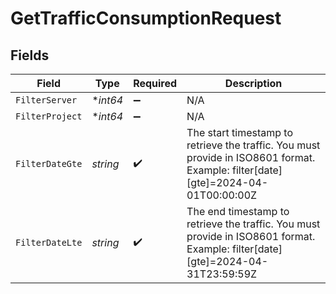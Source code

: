 # GetTrafficConsumptionRequest


## Fields

| Field                                                                                                                            | Type                                                                                                                             | Required                                                                                                                         | Description                                                                                                                      |
| -------------------------------------------------------------------------------------------------------------------------------- | -------------------------------------------------------------------------------------------------------------------------------- | -------------------------------------------------------------------------------------------------------------------------------- | -------------------------------------------------------------------------------------------------------------------------------- |
| `FilterServer`                                                                                                                   | **int64*                                                                                                                         | :heavy_minus_sign:                                                                                                               | N/A                                                                                                                              |
| `FilterProject`                                                                                                                  | **int64*                                                                                                                         | :heavy_minus_sign:                                                                                                               | N/A                                                                                                                              |
| `FilterDateGte`                                                                                                                  | *string*                                                                                                                         | :heavy_check_mark:                                                                                                               | The start timestamp to retrieve the traffic. You must provide in ISO8601 format. Example: filter[date][gte]=2024-04-01T00:00:00Z |
| `FilterDateLte`                                                                                                                  | *string*                                                                                                                         | :heavy_check_mark:                                                                                                               | The end timestamp to retrieve the traffic. You must provide in ISO8601 format. Example: filter[date][gte]=2024-04-31T23:59:59Z   |
